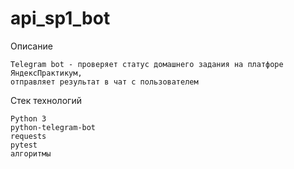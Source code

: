# api_sp1_bot

Описание

    Telegram bot - проверяет статус домашнего задания на платфоре ЯндексПрактикум,
    отправляет результат в чат с пользователем

Стек технологий
    
    Python 3
    python-telegram-bot
    requests
    pytest
    алгоритмы
    
